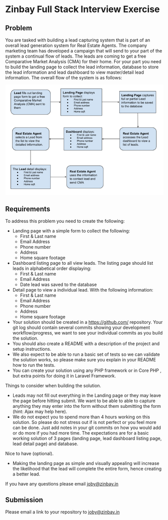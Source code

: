 Zinbay Full Stack Interview Exercise
=======================================

Problem
-------------
You are tasked with building a lead capturing system that is part of an overall lead generation system for Real Estate Agents. The company marketing team has developed a campaign that will send to your part of the system a continual flow of leads. The leads are coming to get a free Comparative Market Analysis (CMA) for their home. For your part you need to build the landing page to collect the lead information, database to store the lead information and lead dashboard to view master/detail lead information. The overall flow of the system is as follows:

![Problem Flow](inteview-exercise-flow.png)

Requirements
-------------
To address this problem you need to create the following:
* Landing page with a simple form to collect the following:
  * First & Last name
  * Email Address
  * Phone number
  * Address
  * Home square footage
* Dashboard listing page to all view leads. The listing page should list leads in alphabetical order displaying:
  * First & Last name
  * Email Address
  * Date lead was saved to the database
* Detail page to view a individual lead. With the following information:
  * First & Last name
  * Email Address
  * Phone number
  * Address
  * Home square footage
* Your solution should be created in a https://github.com/ repository. Your git log should contain several commits showing your development workflow/progress, we want to see your individual commits as you build the solution.
* You should also create a README with a description of the project and setup instructions.
* We also expect to be able to run a basic set of tests so we can validate the solution works, so please make sure you explain in your README how to run the tests.
* You can create your solution using any PHP framework or in Core PHP , but extra points for doing it in Laravel Framework.


Things to consider when building the solution.
* Leads may not fill out everything in the Landing page or they may leave the page before hitting submit. We want to be able to able to capture anything they may enter into the form without them submitting the form (hint: Ajax may help here).
* We do not expect you to spend more than 4 hours working on this solution. So please do not stress out if is not perfect or you feel more can be done. Just add notes in your git commits on how you would add or do more if you had more time. The expectations are for a basic working solution of 3 pages (landing page, lead dashboard listing page, lead detail page) and database.

Nice to have (optional).
* Making the landing page as simple and visually appealing will increase the likelihood that the lead will complete the entire form, hence creating a better lead. 


If you have any questions please email joby@zinbay.in

Submission
-------------
Please email a link to your repository to joby@zinbay.in 
